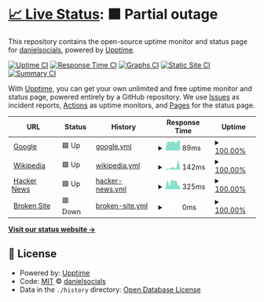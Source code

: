 # [📈 Live Status](https://danielsocials.github.io/upptime): <!--live status--> **🟧 Partial outage**

This repository contains the open-source uptime monitor and status page for [danielsocials](https://danielsocials.github.io/upptime), powered by [Upptime](https://github.com/upptime/upptime).

[![Uptime CI](https://github.com/koj-co/upptime/workflows/Uptime%20CI/badge.svg)](https://github.com/koj-co/upptime/actions?query=workflow%3A%22Uptime+CI%22)
[![Response Time CI](https://github.com/koj-co/upptime/workflows/Response%20Time%20CI/badge.svg)](https://github.com/koj-co/upptime/actions?query=workflow%3A%22Response+Time+CI%22)
[![Graphs CI](https://github.com/koj-co/upptime/workflows/Graphs%20CI/badge.svg)](https://github.com/koj-co/upptime/actions?query=workflow%3A%22Graphs+CI%22)
[![Static Site CI](https://github.com/koj-co/upptime/workflows/Static%20Site%20CI/badge.svg)](https://github.com/koj-co/upptime/actions?query=workflow%3A%22Static+Site+CI%22)
[![Summary CI](https://github.com/koj-co/upptime/workflows/Summary%20CI/badge.svg)](https://github.com/koj-co/upptime/actions?query=workflow%3A%22Summary+CI%22)

With [Upptime](https://upptime.js.org), you can get your own unlimited and free uptime monitor and status page, powered entirely by a GitHub repository. We use [Issues](https://github.com/danielsocials/upptime/issues) as incident reports, [Actions](https://github.com/danielsocials/upptime/actions) as uptime monitors, and [Pages](https://danielsocials.github.io/upptime) for the status page.

<!--start: status pages-->
<!-- This summary is generated by Upptime (https://github.com/upptime/upptime) -->
<!-- Do not edit this manually, your changes will be overwritten -->
<!-- prettier-ignore -->
| URL | Status | History | Response Time | Uptime |
| --- | ------ | ------- | ------------- | ------ |
| <img alt="" src="https://icons.duckduckgo.com/ip3/www.google.com.ico" height="13"> [Google](https://www.google.com) | 🟩 Up | [google.yml](https://github.com/danielsocials/upptime/commits/HEAD/history/google.yml) | <details><summary><img alt="Response time graph" src="./graphs/google/response-time-week.png" height="20"> 89ms</summary><br><a href="https://danielsocials.github.io/upptime/history/google"><img alt="Response time 113" src="https://img.shields.io/endpoint?url=https%3A%2F%2Fraw.githubusercontent.com%2Fdanielsocials%2Fupptime%2FHEAD%2Fapi%2Fgoogle%2Fresponse-time.json"></a><br><a href="https://danielsocials.github.io/upptime/history/google"><img alt="24-hour response time 97" src="https://img.shields.io/endpoint?url=https%3A%2F%2Fraw.githubusercontent.com%2Fdanielsocials%2Fupptime%2FHEAD%2Fapi%2Fgoogle%2Fresponse-time-day.json"></a><br><a href="https://danielsocials.github.io/upptime/history/google"><img alt="7-day response time 89" src="https://img.shields.io/endpoint?url=https%3A%2F%2Fraw.githubusercontent.com%2Fdanielsocials%2Fupptime%2FHEAD%2Fapi%2Fgoogle%2Fresponse-time-week.json"></a><br><a href="https://danielsocials.github.io/upptime/history/google"><img alt="30-day response time 91" src="https://img.shields.io/endpoint?url=https%3A%2F%2Fraw.githubusercontent.com%2Fdanielsocials%2Fupptime%2FHEAD%2Fapi%2Fgoogle%2Fresponse-time-month.json"></a><br><a href="https://danielsocials.github.io/upptime/history/google"><img alt="1-year response time 110" src="https://img.shields.io/endpoint?url=https%3A%2F%2Fraw.githubusercontent.com%2Fdanielsocials%2Fupptime%2FHEAD%2Fapi%2Fgoogle%2Fresponse-time-year.json"></a></details> | <details><summary><a href="https://danielsocials.github.io/upptime/history/google">100.00%</a></summary><a href="https://danielsocials.github.io/upptime/history/google"><img alt="All-time uptime 100.00%" src="https://img.shields.io/endpoint?url=https%3A%2F%2Fraw.githubusercontent.com%2Fdanielsocials%2Fupptime%2FHEAD%2Fapi%2Fgoogle%2Fuptime.json"></a><br><a href="https://danielsocials.github.io/upptime/history/google"><img alt="24-hour uptime 100.00%" src="https://img.shields.io/endpoint?url=https%3A%2F%2Fraw.githubusercontent.com%2Fdanielsocials%2Fupptime%2FHEAD%2Fapi%2Fgoogle%2Fuptime-day.json"></a><br><a href="https://danielsocials.github.io/upptime/history/google"><img alt="7-day uptime 100.00%" src="https://img.shields.io/endpoint?url=https%3A%2F%2Fraw.githubusercontent.com%2Fdanielsocials%2Fupptime%2FHEAD%2Fapi%2Fgoogle%2Fuptime-week.json"></a><br><a href="https://danielsocials.github.io/upptime/history/google"><img alt="30-day uptime 100.00%" src="https://img.shields.io/endpoint?url=https%3A%2F%2Fraw.githubusercontent.com%2Fdanielsocials%2Fupptime%2FHEAD%2Fapi%2Fgoogle%2Fuptime-month.json"></a><br><a href="https://danielsocials.github.io/upptime/history/google"><img alt="1-year uptime 100.00%" src="https://img.shields.io/endpoint?url=https%3A%2F%2Fraw.githubusercontent.com%2Fdanielsocials%2Fupptime%2FHEAD%2Fapi%2Fgoogle%2Fuptime-year.json"></a></details>
| <img alt="" src="https://icons.duckduckgo.com/ip3/en.wikipedia.org.ico" height="13"> [Wikipedia](https://en.wikipedia.org) | 🟩 Up | [wikipedia.yml](https://github.com/danielsocials/upptime/commits/HEAD/history/wikipedia.yml) | <details><summary><img alt="Response time graph" src="./graphs/wikipedia/response-time-week.png" height="20"> 142ms</summary><br><a href="https://danielsocials.github.io/upptime/history/wikipedia"><img alt="Response time 215" src="https://img.shields.io/endpoint?url=https%3A%2F%2Fraw.githubusercontent.com%2Fdanielsocials%2Fupptime%2FHEAD%2Fapi%2Fwikipedia%2Fresponse-time.json"></a><br><a href="https://danielsocials.github.io/upptime/history/wikipedia"><img alt="24-hour response time 43" src="https://img.shields.io/endpoint?url=https%3A%2F%2Fraw.githubusercontent.com%2Fdanielsocials%2Fupptime%2FHEAD%2Fapi%2Fwikipedia%2Fresponse-time-day.json"></a><br><a href="https://danielsocials.github.io/upptime/history/wikipedia"><img alt="7-day response time 142" src="https://img.shields.io/endpoint?url=https%3A%2F%2Fraw.githubusercontent.com%2Fdanielsocials%2Fupptime%2FHEAD%2Fapi%2Fwikipedia%2Fresponse-time-week.json"></a><br><a href="https://danielsocials.github.io/upptime/history/wikipedia"><img alt="30-day response time 155" src="https://img.shields.io/endpoint?url=https%3A%2F%2Fraw.githubusercontent.com%2Fdanielsocials%2Fupptime%2FHEAD%2Fapi%2Fwikipedia%2Fresponse-time-month.json"></a><br><a href="https://danielsocials.github.io/upptime/history/wikipedia"><img alt="1-year response time 213" src="https://img.shields.io/endpoint?url=https%3A%2F%2Fraw.githubusercontent.com%2Fdanielsocials%2Fupptime%2FHEAD%2Fapi%2Fwikipedia%2Fresponse-time-year.json"></a></details> | <details><summary><a href="https://danielsocials.github.io/upptime/history/wikipedia">100.00%</a></summary><a href="https://danielsocials.github.io/upptime/history/wikipedia"><img alt="All-time uptime 100.00%" src="https://img.shields.io/endpoint?url=https%3A%2F%2Fraw.githubusercontent.com%2Fdanielsocials%2Fupptime%2FHEAD%2Fapi%2Fwikipedia%2Fuptime.json"></a><br><a href="https://danielsocials.github.io/upptime/history/wikipedia"><img alt="24-hour uptime 100.00%" src="https://img.shields.io/endpoint?url=https%3A%2F%2Fraw.githubusercontent.com%2Fdanielsocials%2Fupptime%2FHEAD%2Fapi%2Fwikipedia%2Fuptime-day.json"></a><br><a href="https://danielsocials.github.io/upptime/history/wikipedia"><img alt="7-day uptime 100.00%" src="https://img.shields.io/endpoint?url=https%3A%2F%2Fraw.githubusercontent.com%2Fdanielsocials%2Fupptime%2FHEAD%2Fapi%2Fwikipedia%2Fuptime-week.json"></a><br><a href="https://danielsocials.github.io/upptime/history/wikipedia"><img alt="30-day uptime 100.00%" src="https://img.shields.io/endpoint?url=https%3A%2F%2Fraw.githubusercontent.com%2Fdanielsocials%2Fupptime%2FHEAD%2Fapi%2Fwikipedia%2Fuptime-month.json"></a><br><a href="https://danielsocials.github.io/upptime/history/wikipedia"><img alt="1-year uptime 100.00%" src="https://img.shields.io/endpoint?url=https%3A%2F%2Fraw.githubusercontent.com%2Fdanielsocials%2Fupptime%2FHEAD%2Fapi%2Fwikipedia%2Fuptime-year.json"></a></details>
| <img alt="" src="https://icons.duckduckgo.com/ip3/news.ycombinator.com.ico" height="13"> [Hacker News](https://news.ycombinator.com) | 🟩 Up | [hacker-news.yml](https://github.com/danielsocials/upptime/commits/HEAD/history/hacker-news.yml) | <details><summary><img alt="Response time graph" src="./graphs/hacker-news/response-time-week.png" height="20"> 325ms</summary><br><a href="https://danielsocials.github.io/upptime/history/hacker-news"><img alt="Response time 319" src="https://img.shields.io/endpoint?url=https%3A%2F%2Fraw.githubusercontent.com%2Fdanielsocials%2Fupptime%2FHEAD%2Fapi%2Fhacker-news%2Fresponse-time.json"></a><br><a href="https://danielsocials.github.io/upptime/history/hacker-news"><img alt="24-hour response time 138" src="https://img.shields.io/endpoint?url=https%3A%2F%2Fraw.githubusercontent.com%2Fdanielsocials%2Fupptime%2FHEAD%2Fapi%2Fhacker-news%2Fresponse-time-day.json"></a><br><a href="https://danielsocials.github.io/upptime/history/hacker-news"><img alt="7-day response time 325" src="https://img.shields.io/endpoint?url=https%3A%2F%2Fraw.githubusercontent.com%2Fdanielsocials%2Fupptime%2FHEAD%2Fapi%2Fhacker-news%2Fresponse-time-week.json"></a><br><a href="https://danielsocials.github.io/upptime/history/hacker-news"><img alt="30-day response time 344" src="https://img.shields.io/endpoint?url=https%3A%2F%2Fraw.githubusercontent.com%2Fdanielsocials%2Fupptime%2FHEAD%2Fapi%2Fhacker-news%2Fresponse-time-month.json"></a><br><a href="https://danielsocials.github.io/upptime/history/hacker-news"><img alt="1-year response time 322" src="https://img.shields.io/endpoint?url=https%3A%2F%2Fraw.githubusercontent.com%2Fdanielsocials%2Fupptime%2FHEAD%2Fapi%2Fhacker-news%2Fresponse-time-year.json"></a></details> | <details><summary><a href="https://danielsocials.github.io/upptime/history/hacker-news">100.00%</a></summary><a href="https://danielsocials.github.io/upptime/history/hacker-news"><img alt="All-time uptime 99.94%" src="https://img.shields.io/endpoint?url=https%3A%2F%2Fraw.githubusercontent.com%2Fdanielsocials%2Fupptime%2FHEAD%2Fapi%2Fhacker-news%2Fuptime.json"></a><br><a href="https://danielsocials.github.io/upptime/history/hacker-news"><img alt="24-hour uptime 100.00%" src="https://img.shields.io/endpoint?url=https%3A%2F%2Fraw.githubusercontent.com%2Fdanielsocials%2Fupptime%2FHEAD%2Fapi%2Fhacker-news%2Fuptime-day.json"></a><br><a href="https://danielsocials.github.io/upptime/history/hacker-news"><img alt="7-day uptime 100.00%" src="https://img.shields.io/endpoint?url=https%3A%2F%2Fraw.githubusercontent.com%2Fdanielsocials%2Fupptime%2FHEAD%2Fapi%2Fhacker-news%2Fuptime-week.json"></a><br><a href="https://danielsocials.github.io/upptime/history/hacker-news"><img alt="30-day uptime 99.91%" src="https://img.shields.io/endpoint?url=https%3A%2F%2Fraw.githubusercontent.com%2Fdanielsocials%2Fupptime%2FHEAD%2Fapi%2Fhacker-news%2Fuptime-month.json"></a><br><a href="https://danielsocials.github.io/upptime/history/hacker-news"><img alt="1-year uptime 99.96%" src="https://img.shields.io/endpoint?url=https%3A%2F%2Fraw.githubusercontent.com%2Fdanielsocials%2Fupptime%2FHEAD%2Fapi%2Fhacker-news%2Fuptime-year.json"></a></details>
| <img alt="" src="https://icons.duckduckgo.com/ip3/thissitedoesnotexist.com.ico" height="13"> [Broken Site](https://thissitedoesnotexist.com) | 🟥 Down | [broken-site.yml](https://github.com/danielsocials/upptime/commits/HEAD/history/broken-site.yml) | <details><summary><img alt="Response time graph" src="./graphs/broken-site/response-time-week.png" height="20"> 0ms</summary><br><a href="https://danielsocials.github.io/upptime/history/broken-site"><img alt="Response time 0" src="https://img.shields.io/endpoint?url=https%3A%2F%2Fraw.githubusercontent.com%2Fdanielsocials%2Fupptime%2FHEAD%2Fapi%2Fbroken-site%2Fresponse-time.json"></a><br><a href="https://danielsocials.github.io/upptime/history/broken-site"><img alt="24-hour response time 0" src="https://img.shields.io/endpoint?url=https%3A%2F%2Fraw.githubusercontent.com%2Fdanielsocials%2Fupptime%2FHEAD%2Fapi%2Fbroken-site%2Fresponse-time-day.json"></a><br><a href="https://danielsocials.github.io/upptime/history/broken-site"><img alt="7-day response time 0" src="https://img.shields.io/endpoint?url=https%3A%2F%2Fraw.githubusercontent.com%2Fdanielsocials%2Fupptime%2FHEAD%2Fapi%2Fbroken-site%2Fresponse-time-week.json"></a><br><a href="https://danielsocials.github.io/upptime/history/broken-site"><img alt="30-day response time 0" src="https://img.shields.io/endpoint?url=https%3A%2F%2Fraw.githubusercontent.com%2Fdanielsocials%2Fupptime%2FHEAD%2Fapi%2Fbroken-site%2Fresponse-time-month.json"></a><br><a href="https://danielsocials.github.io/upptime/history/broken-site"><img alt="1-year response time 0" src="https://img.shields.io/endpoint?url=https%3A%2F%2Fraw.githubusercontent.com%2Fdanielsocials%2Fupptime%2FHEAD%2Fapi%2Fbroken-site%2Fresponse-time-year.json"></a></details> | <details><summary><a href="https://danielsocials.github.io/upptime/history/broken-site">100.00%</a></summary><a href="https://danielsocials.github.io/upptime/history/broken-site"><img alt="All-time uptime 100.00%" src="https://img.shields.io/endpoint?url=https%3A%2F%2Fraw.githubusercontent.com%2Fdanielsocials%2Fupptime%2FHEAD%2Fapi%2Fbroken-site%2Fuptime.json"></a><br><a href="https://danielsocials.github.io/upptime/history/broken-site"><img alt="24-hour uptime 100.00%" src="https://img.shields.io/endpoint?url=https%3A%2F%2Fraw.githubusercontent.com%2Fdanielsocials%2Fupptime%2FHEAD%2Fapi%2Fbroken-site%2Fuptime-day.json"></a><br><a href="https://danielsocials.github.io/upptime/history/broken-site"><img alt="7-day uptime 100.00%" src="https://img.shields.io/endpoint?url=https%3A%2F%2Fraw.githubusercontent.com%2Fdanielsocials%2Fupptime%2FHEAD%2Fapi%2Fbroken-site%2Fuptime-week.json"></a><br><a href="https://danielsocials.github.io/upptime/history/broken-site"><img alt="30-day uptime 100.00%" src="https://img.shields.io/endpoint?url=https%3A%2F%2Fraw.githubusercontent.com%2Fdanielsocials%2Fupptime%2FHEAD%2Fapi%2Fbroken-site%2Fuptime-month.json"></a><br><a href="https://danielsocials.github.io/upptime/history/broken-site"><img alt="1-year uptime 100.00%" src="https://img.shields.io/endpoint?url=https%3A%2F%2Fraw.githubusercontent.com%2Fdanielsocials%2Fupptime%2FHEAD%2Fapi%2Fbroken-site%2Fuptime-year.json"></a></details>

<!--end: status pages-->

[**Visit our status website →**](https://danielsocials.github.io/upptime)

## 📄 License

- Powered by: [Upptime](https://github.com/upptime/upptime)
- Code: [MIT](./LICENSE) © [danielsocials](https://danielsocials.github.io/upptime)
- Data in the `./history` directory: [Open Database License](https://opendatacommons.org/licenses/odbl/1-0/)
